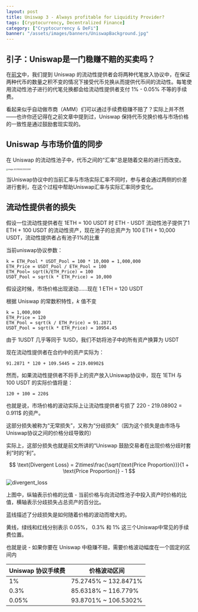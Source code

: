 ```yaml
---
layout: post
title: Uniswap 3 - Always profitable for Liquidity Provider?
tags: [Cryptocurrency, Decentralized Finance]
category: ["Cryptocurrency & DeFi"]
banner: "/assets/images/banners/UniswapBackground.jpg"
---
```


## 引子：Uniswap是一门稳赚不赔的买卖吗？

在[前文](/categories.html#h-Cryptocurrency%20&%20DeFi)中，我们提到 Uniswap 的流动性提供者会将两种代笔放入协议中，在保证两种代币的数量之积不变的情况下接受代币兑换从而提供代币间的流动性。每笔使用流动性池子进行的代笔兑换都会给流动性提供者支付 1% - 0.05% 不等的手续费。

看起来似乎自动做市商（AMM）们可以通过手续费稳赚不赔了？实际上并不然——也许你还记得在之前文章中提到过，Uniswap 保持代币兑换价格与市场价格的一致性是通过鼓励套现实现的。

## Uniswap 与市场价值的同步

在 Uniswap 的流动性池子中，代币之间的“汇率”总是随着交易的进行而改变。

<img src="https://markdown-img-1304853431.file.myqcloud.com/image-20210926235553081.png" alt="image-20210926235553081" style="zoom: 33%;" />

当Uniswap协议中的当前汇率与市场实际汇率不同时，参与者会通过两侧的价差进行套利，在这个过程中帮助Uniswap汇率与实际汇率同步变化。

## 流动性提供者的损失

假设一位流动性提供者在 1ETH = 100 USDT 时 ETH - USDT 流动性池子提供了1 ETH + 100 USDT 的流动性资产，现在池子的总资产为  100 ETH + 10,000 USDT，流动性提供者占有池子1%的比重

当前uniswap协议参数：

```
k = ETH_Pool * USDT_Pool = 100 * 10,000 = 1,000,000
ETH_Price = USDT_Pool / ETH_Pool = 100
ETH_Pool= sqrt(k/ETH_Price) = 100
USDT_Pool = sqrt(k * ETH_Price) = 10,000
```

假设这时候，市场价格出现波动……现在  1 ETH = 120 USDT

根据 Uniswap 的常数积特性，$k$ 值不变

```
k = 1,000,000
ETH_Price = 120
ETH_Pool = sqrt(k / ETH_Price) = 91.2871
USDT_Pool = sqrt(k * ETH_Price) = 10954.45
```

由于 1USDT 几乎等同于 1USD，我们不妨将池子中的所有资产换算为 USDT

现在流动性提供者在合约中的资产实际为：

```
91.2871 * 120 + 109.5445 = 219.08902$
```

然而，如果流动性提供者不将手上的资产放入Uniswap协议中，现在 1ETH 与 100 USDT 的实际价值将是：

```
120 + 100 = 220$
```

也就是说，市场价格的波动实际上让流动性提供者亏损了 220 - 219.08902 = 0.911$ 的资产。

这部分损失被称为“无常损失”，又称为“分歧损失”（因为这个损失是由市场与Uniswap协议之间的价格分歧导致的）

实际上，这部分损失也就是前文所讲的“Uniswap 鼓励交易者在出现价格分歧时套利”时的“利”。


$$
\text{Divergent Loss} = 2\times\frac{\sqrt{\text{Price Proportion}}}{1 + \text{Price Proportion}} - 1
$$


![divergent_loss](https://markdown-img-1304853431.file.myqcloud.com/divergent_loss.png)

上图中，纵轴表示价格的比值 - 当前价格与向流动性池子中投入资产时价格的比值，横轴表示分歧损失占总资产的百分比。

蓝线描述了分歧损失是如何随着价格的波动而增大的。

黄线，绿线和红线分别表示 0.05%， 0.3% 和 1% 这三个Uniswap中常见的手续费位置。

也就是说 - 如果你要在 Uniswap 中稳赚不赔，需要价格波动幅度在一个固定的区间内

| Uniswap 协议手续费 | 价格波动区间         |
| ------------------ | -------------------- |
| 1%                 | 75.2745% ~ 132.8471% |
| 0.3%               | 85.6318% ~ 116.779%  |
| 0.05%              | 93.8701% ~ 106.5302% |

